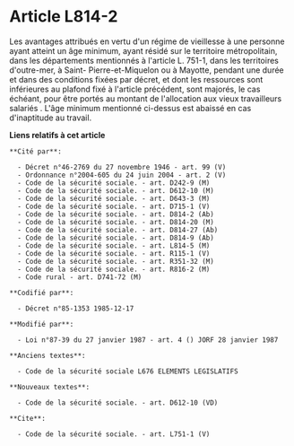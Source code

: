 # Article L814-2

Les avantages attribués en vertu d'un régime de vieillesse à une personne ayant atteint un âge minimum, ayant résidé sur le
territoire métropolitain, dans les départements mentionnés à l'article L. 751-1, dans les territoires d'outre-mer, à Saint-
Pierre-et-Miquelon ou à Mayotte, pendant une durée et dans des conditions fixées par décret, et dont les ressources sont
inférieures au plafond fixé à l'article précédent, sont majorés, le cas échéant, pour être portés au montant de l'allocation
aux vieux travailleurs salariés      . L'âge minimum mentionné ci-dessus est abaissé en cas d'inaptitude au travail.

**Liens relatifs à cet article**

	**Cité par**:

	  - Décret n°46-2769 du 27 novembre 1946 - art. 99 (V)
	  - Ordonnance n°2004-605 du 24 juin 2004 - art. 2 (V)
	  - Code de la sécurité sociale. - art. D242-9 (M)
	  - Code de la sécurité sociale. - art. D612-10 (M)
	  - Code de la sécurité sociale. - art. D643-3 (M)
	  - Code de la sécurité sociale. - art. D715-1 (V)
	  - Code de la sécurité sociale. - art. D814-2 (Ab)
	  - Code de la sécurité sociale. - art. D814-20 (M)
	  - Code de la sécurité sociale. - art. D814-27 (Ab)
	  - Code de la sécurité sociale. - art. D814-9 (Ab)
	  - Code de la sécurité sociale. - art. L814-5 (M)
	  - Code de la sécurité sociale. - art. R115-1 (V)
	  - Code de la sécurité sociale. - art. R351-32 (M)
	  - Code de la sécurité sociale. - art. R816-2 (M)
	  - Code rural - art. D741-72 (M)

	**Codifié par**:

	  - Décret n°85-1353 1985-12-17

	**Modifié par**:

	  - Loi n°87-39 du 27 janvier 1987 - art. 4 () JORF 28 janvier 1987

	**Anciens textes**:

	  - Code de la sécurité sociale L676 ELEMENTS LEGISLATIFS

	**Nouveaux textes**:

	  - Code de la sécurité sociale. - art. D612-10 (VD)

	**Cite**:

	  - Code de la sécurité sociale. - art. L751-1 (V)

